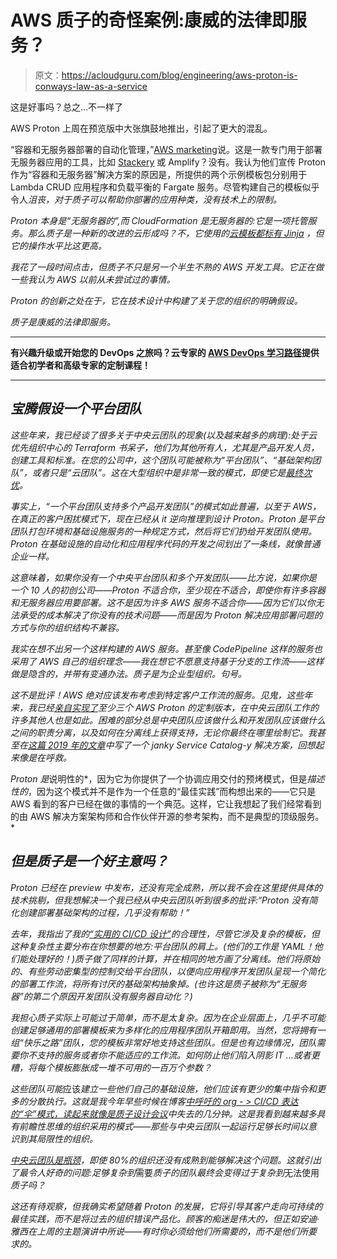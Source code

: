 # AWS 质子的奇怪案例:康威的法律即服务？

> 原文：<https://acloudguru.com/blog/engineering/aws-proton-is-conways-law-as-a-service>

这是好事吗？总之…不一样了

AWS Proton 上周在预览版中大张旗鼓地推出，引起了更大的混乱。

“容器和无服务器部署的自动化管理，”[AWS marketing](https://aws.amazon.com/proton/)说。这是一款专门用于部署无服务器应用的工具，比如 [Stackery](https://stackery.io) 或 Amplify？没有。我认为他们宣传 Proton 作为“容器和无服务器”解决方案的原因是，所提供的两个示例模板包分别用于 Lambda CRUD 应用程序和负载平衡的 Fargate 服务。尽管构建自己的模板似乎令人*沮丧，*对于质子可以帮助你部署的应用种类，没有技术上的限制*。*

*Proton 本身是“无服务器的”,而 CloudFormation 是无服务器的:它是一项托管服务。那么质子是一种新的改进的云形成吗？不，它使用的[云模板都标有 Jinja](https://github.com/aws-samples/aws-proton-sample-templates) ，但它的操作水平比这更高。*

*我花了一段时间点击，但质子不只是另一个半生不熟的 AWS 开发工具。它正在做一些我认为 AWS 以前从未尝试过的事情。*

*Proton 的创新之处在于，它在技术设计中构建了关于您的组织的明确假设。*

*质子是康威的法律即服务。*

* * *

**有兴趣升级或开始您的 DevOps 之旅吗？云专家的 [AWS DevOps 学习路径](https://acloudguru.com/learning-paths/aws-devops)提供适合初学者和高级专家的定制课程！**

* * *

## *宝腾假设一个平台团队*

*这些年来，我已经谈了很多关于中央云团队的现象(以及越来越多的病理):处于云优先组织中心的 Terraform 书呆子，他们为其他所有人，尤其是产品开发人员，创建工具和标准。在您的公司中，这个团队可能被称为“平台团队”、“基础架构团队”，或者只是“云团队”。这在大型组织中是非常一致的模式，即使它是[最终次优](https://acloudguru.com/blog/engineering/why-central-cloud-teams-fail-and-how-to-save-yours)。*

*事实上，“一个平台团队支持多个产品开发团队”的模式如此普遍，以至于 AWS，在真正的客户困扰模式下，现在已经从 it 逆向推理到设计 Proton。Proton 是平台团队打包环境和基础设施服务的一种规定方式，然后将它们扔给开发团队使用。Proton 在基础设施的自动化和应用程序代码的开发之间划出了一条线，就像普通企业一样。*

*这意味着，如果你没有一个中央平台团队和多个开发团队——比方说，如果你是一个 10 人的初创公司——*Proton 不适合你，*至少现在不适合，即使你有许多容器和无服务器应用要部署*。*这不是因为许多 AWS 服务不适合你——因为它们以你无法承受的成本解决了你没有的技术问题——而是因为 Proton 解决应用部署问题的方式与你的组织结构*不兼容。**

*我实在想不出另一个这样构建的 AWS 服务。甚至像 CodePipeline 这样的服务也采用了 AWS 自己的组织理念——我在想它不愿意支持基于分支的工作流——这样做是隐含的，并带有变通办法。质子是为企业型组织。句号。*

*这不是批评！AWS 绝对应该发布考虑到特定客户工作流的服务。见鬼，这些年来，我已经[亲自实现了](https://aws.amazon.com/quickstart/architecture/serverless-cicd-for-enterprise/)至少三个 AWS Proton 的定制版本，在中央云团队工作的许多其他人也是如此。困难的部分总是中央团队应该做什么和开发团队应该做什么之间的职责分离，以及如何在分离线上获得支持，无论你最终在哪里绘制它。我甚至在[这篇 2019 年的文章](https://www.trek10.com/blog/pragmatic-enterprise-cicd)中写了一个 janky Service Catalog-y 解决方案，回想起来像是在呼救。*

*Proton 是*说明性的*，因为它为你提供了一个协调应用交付的预烤模式，但是*描述性的*，因为这个模式并不是作为一个任意的“最佳实践”而构想出来的——它只是 AWS 看到的客户已经在做的事情的一个典范。这样，它让我想起了我们经常看到的由 AWS 解决方案架构师和合作伙伴开源的参考架构，而不是典型的顶级服务。*

## *但是质子是一个好主意吗？*

*Proton 已经在 preview 中发布，还没有完全成熟，所以我不会在这里提供具体的技术挑剔，但我想解决一个我已经从中央云团队听到很多的批评:“Proton 没有简化创建部署基础架构的过程，几乎没有帮助！”*

*去年，我指出了我的[“实用的 CI/CD 设计”](https://www.trek10.com/blog/pragmatic-enterprise-cicd)的合理性，尽管它涉及复杂的模板，但这种复杂性主要分布在你想要的地方:平台团队的肩上。(他们的工作是 YAML！他们能处理好的！)质子做了同样的计算，并在相同的地方画了分离线。他们将原始的、有些劳动密集型的控制交给平台团队，以便向应用程序开发团队呈现一个简化的部署工作流，将所有讨厌的基础架构抽象掉。(也许这是质子被称为“无服务器”的第二个原因开发团队没有服务器自动化？)*

*我担心质子实际上可能过于简单，而不是太复杂。因为在企业层面上，几乎不可能创建足够通用的部署模板来为多样化的应用程序团队开箱即用。当然，您将拥有一组“快乐之路”团队，您的模板非常好地支持这些团队。但是也有边缘情况，团队需要你不支持的服务或者你不能适应的工作流。如何防止他们陷入阴影 IT …或者更糟，将每个模板膨胀成一堆不可用的一百万个参数？*

*这些团队可能*应该*建立一些他们自己的基础设施，他们应该有更少的集中指令和更多的分散执行。这就是我今年早些时候在博客[中呼吁的 org - > CI/CD 表达的“伞”模式，读起来就像是质子设计会议](https://acloudguru.com/blog/engineering/cd-pipeline)中失去的几分钟。这是我看到越来越多具有前瞻性思维的组织采用的模式——那些与中央云团队一起运行足够长时间以意识到其局限性的组织。*

*[中央云团队是瓶颈](https://acloudguru.com/blog/engineering/why-central-cloud-teams-fail-and-how-to-save-yours)，即使 80%的组织还没有成熟到能够解决这个问题。这就引出了最令人好奇的问题:足够复杂到*需要*质子的团队最终会变得过于复杂到*无法使用*质子吗？*

*这还有待观察，但我确实希望随着 Proton 的发展，它将引导其客户走向可持续的最佳实践，而不是将过去的组织错误产品化。顾客的痴迷是伟大的，但正如安迪·雅西在上周的主题演讲中所说——有时你必须给他们所需要的，而不是他们所要求的。*